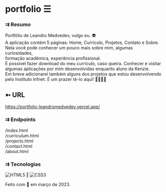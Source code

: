 # portfolio ☰

### ⇉ Resumo
Portfólio de Leandro Medvedev, vulgo eu. 👽  
A aplicação contém 5 páginas: Home, Currículo, Projetos, Contato e Sobre.  
Nela você pode conhecer um pouco mais sobre mim, algumas curiosidades,  
formação acadêmica, experiência profissional.  
É possível fazer download do meu currículo, caso queira. Conhecer e visitar  
algumas aplicações por mim desenvolvidas enquanto aluno da Kenzie.  
Em breve adicionarei também alguns dos projetos que estou desenvolvendo  
pelo Instituto Infnet. É um prazer tê-lo aqui! 👋🏼🙇🏽  

## ➳ URL
https://portfolio-leandromedvedev.vercel.app/  

### ⇉ Endpoints
/index.html   
/curriculum.html  
/projects.html  
/contact.html  
/about.html  


### ⇉ Tecnologias  
![HTML5](https://img.shields.io/badge/html5-%23E34F26.svg?style=plastic&logo=html5&logoColor=white) ‖ ![CSS3](https://img.shields.io/badge/css3-%231572B6.svg?style=plastic&logo=css3&logoColor=white)  

Feito com 💞 em março de 2023.  
